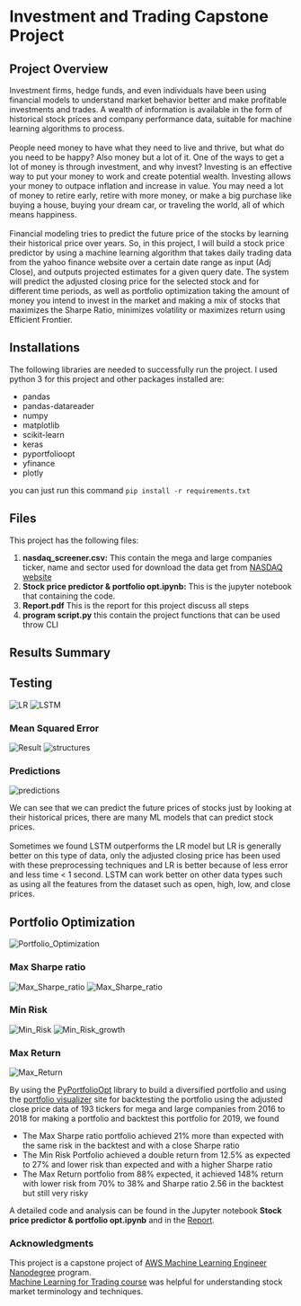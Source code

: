 # Investment and Trading Capstone Project

## Project Overview
Investment firms, hedge funds, and even individuals have been using 
financial models to understand market behavior better and make profitable investments and trades. A wealth of information is available in the form of historical stock prices and company performance data, suitable for machine learning algorithms to process.<br><br>
People need money to have what they need to live and thrive, but what do you need to be happy? Also money but a lot of it. One of the ways to get a lot of money is through investment, and why invest? Investing is an effective way to put your money to work and create potential wealth. Investing allows your money to outpace inflation and increase in value. You may need a lot of money to retire early, retire with more money, or make a big purchase like buying a house, buying your dream car, or traveling the world, all of which means happiness.<br><br>
Financial modeling tries to predict the future price of the stocks by learning their historical price
over years. So, in this project, I will build a stock price predictor by using a machine learning
algorithm that takes daily trading data from the yahoo finance website over a certain date range
as input (Adj Close), and outputs projected estimates for a given query date. The system will
predict the adjusted closing price for the selected stock and for different time periods, as well as
portfolio optimization taking the amount of money you intend to invest in the market and
making a mix of stocks that maximizes the Sharpe Ratio, minimizes volatility or maximizes
return using Efficient Frontier.


## Installations
The following libraries are needed to successfully run the project.
I used python 3 for this project and other packages installed are:
  
*   pandas
*   pandas-datareader
*   numpy
*   matplotlib
*   scikit-learn
*   keras
*   pyportfolioopt
*   yfinance
*   plotly

you can just run this command `pip install -r requirements.txt`

 ## Files 
 This project has the following files:
 1. **nasdaq_screener.csv:** This contain the mega and large companies ticker, name and sector used for download the data get from [NASDAQ website](https://www.nasdaq.com/market-activity/stocks/screener)
 2. **Stock price predictor & portfolio opt.ipynb:** This is the jupyter notebook that containing the code.
 3. **Report.pdf** This is the report for this project discuss all steps
 4. **program script.py** this contain the project functions that can be used throw CLI

## Results Summary
## Testing
![LR](image/LRresult.png "LR")
![LSTM](image/LSTMresult.png "LR")
### Mean Squared Error 
![Result](image/allresults.png "Mean Squared Error")
![structures](image/LSTMresult1.png "structures")
### Predictions
![predictions](image/pre.png "predictions")

We can see that we can predict the future prices of stocks just by looking at their historical prices, there are many ML models that can predict stock prices.<br><br>
Sometimes we found LSTM outperforms the LR model but LR is generally better on this type of data, only the adjusted closing price has been used with these preprocessing techniques and LR is better because of less error and less time < 1 second. LSTM can work better on other
data types such as using all the features from the dataset such as open, high, low, and close prices.

## Portfolio Optimization
![Portfolio_Optimization](image/portfolio_opt.jpg "Portfolio_Optimization")
### Max Sharpe ratio
![Max_Sharpe_ratio](image/max_sharpe.jpg "Max_Sharpe_ratio")
![Max_Sharpe_ratio](image/max_sharpe_growth.jpg "Max_Sharpe_ratio")
### Min Risk
![Min_Risk](image/Min_Risk.jpg "Min_Risk")
![Min_Risk_growth](image/Min_Risk_growth.jpg "Min_Risk_growth")
### Max Return
![Max_Return](image/Max_return.jpg "Max_Return")

By using the [PyPortfolioOpt](https://github.com/robertmartin8/PyPortfolioOpt) library to build a diversified portfolio and using the [portfolio visualizer](https://www.portfoliovisualizer.com/backtest-portfolio) site for backtesting the portfolio using the adjusted close price data of 193 tickers for
mega and large companies from 2016 to 2018 for making a portfolio and backtest this portfolio for 2019, we found
*   The Max Sharpe ratio portfolio achieved 21% more than expected with the same risk in the
backtest and with a close Sharpe ratio
*   The Min Risk Portfolio achieved a double return from 12.5% as expected to 27% and lower risk than expected and with a higher Sharpe ratio
*   The Max Return portfolio from 88% expected, it achieved 148% return with lower risk from
70% to 38% and Sharpe ratio 2.56 in the backtest but still very risky
  
A detailed code and analysis can be found in the Jupyter notebook **Stock price predictor & portfolio opt.ipynb** and in the [Report](Report.pdf).  

### Acknowledgments
This project is a capstone project of [AWS Machine Learning Engineer Nanodegree](https://www.udacity.com/course/data-scientist-nanodegree--nd025) program.<br>
[Machine Learning for Trading course](https://www.udacity.com/course/machine-learning-for-trading--ud501) was helpful for understanding stock market terminology and techniques.

